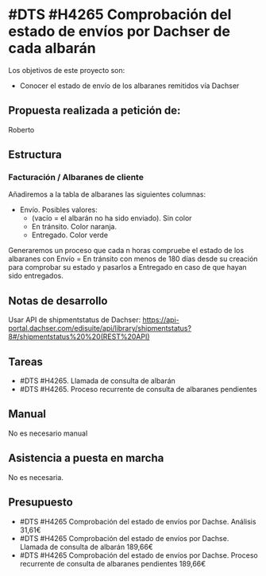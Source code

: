 # #DTS #H4265 Comprobación del estado de envíos por Dachser de cada albarán

Los objetivos de este proyecto son:
+ Conocer el estado de envío de los albaranes remitidos vía Dachser

## Propuesta realizada a petición de:
Roberto

## Estructura

### Facturación / Albaranes de cliente
Añadiremos a la tabla de albaranes las siguientes columnas:

+ Envío. Posibles valores:
    + (vacío = el albarán no ha sido enviado). Sin color
    + En tránsito. Color naranja.
    + Entregado. Color verde

Generaremos un proceso que cada n horas compruebe el estado de los albaranes con Envío = En tránsito con menos de 180 días desde su creación para comprobar su estado y pasarlos a Entregado en caso de que hayan sido entregados.

## Notas de desarrollo
Usar API de shipmentstatus de Dachser:
https://api-portal.dachser.com/edisuite/api/library/shipmentstatus?8#/shipmentstatus%20%20(REST%20API) 


## Tareas
* #DTS #H4265. Llamada de consulta de albarán
* #DTS #H4265. Proceso recurrente de consulta de albaranes pendientes



## Manual
No es necesario manual

## Asistencia a puesta en marcha
No es necesaria.

## Presupuesto
* #DTS #H4265 Comprobación del estado de envíos por Dachse. Análisis 31,61€
* #DTS #H4265 Comprobación del estado de envíos por Dachse. Llamada de consulta de albarán 189,66€
* #DTS #H4265 Comprobación del estado de envíos por Dachse. Proceso recurrente de consulta de albaranes pendientes 189,66€